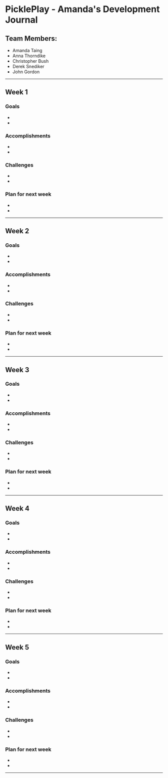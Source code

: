 # PicklePlay - Amanda's Development Journal

## Team Members:

- Amanda Taing
- Anna Thorndike
- Christopher Bush
- Derek Snediker
- John Gordon

---

## Week 1

### Goals

-
-

### Accomplishments

-
-

### Challenges

-
-

### Plan for next week

-
-

---

## Week 2

### Goals

-
-

### Accomplishments

-
-

### Challenges

-
-

### Plan for next week

-
-

---

## Week 3

### Goals

-
-

### Accomplishments

-
-

### Challenges

-
-

### Plan for next week

-
-

---

## Week 4

### Goals

-
-

### Accomplishments

-
-

### Challenges

-
-

### Plan for next week

-
-

---

## Week 5

### Goals

-
-

### Accomplishments

-
-

### Challenges

-
-

### Plan for next week

-
-

---
